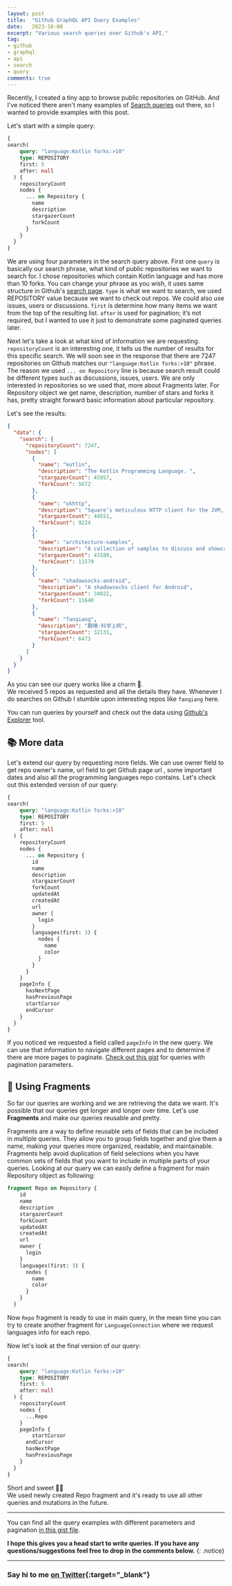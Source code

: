 ```yaml
---
layout: post
title:  "Github GraphQL API Query Examples"
date:   2023-10-08
excerpt: "Various search queries over Github's API."
tag:
- github
- graphql
- api
- search
- query
comments: true
---
```

Recently, I created a tiny app to browse public repositories on GitHub. And I've noticed there aren't many examples of [Search queries](https://docs.github.com/en/graphql/reference/queries#search) out there, so I wanted to provide examples with this post.            

Let's start with a simple query:

```graphql
{
search(
    query: "language:Kotlin forks:>10"
    type: REPOSITORY
    first: 5
    after: null
  ) {
    repositoryCount
    nodes {
      ... on Repository {
        name
        description
        stargazerCount
        forkCount
      }
    }
  }
}
```

We are using four parameters  in the search query above. First one `query` is basically our search phrase, what kind of public repositories we want to search for. I chose repositories which contain Kotlin language and has more than 10 forks. You can change your phrase as you wish, it uses same structure in Github's [search page](https://github.com/search?q=kotlin+forks%3A10&type=repositories&ref=advsearch). `type` is what we want to search, we used REPOSITORY value because we want to check out repos. We could also use issues, users or discussions. `first` is determine how many items we want from the top of the resulting list. `after`  is used for pagination; it’s not required, but I wanted to use it just to demonstrate some paginated queries later.

Next let's take a look at what kind of information we are requesting. `repositoryCount` is an interesting one, it tells us the number of results for this specific search. We will soon see in the response that there are 7247 repositories on Github matches our `"language:Kotlin forks:>10"` phrase.  The reason we used `... on Repository` line is because search result could be different types such as discussions, issues, users. We are only interested in repositories so we used that, more about Fragments later.
For Repository object we get name, description, number of stars and forks it has, pretty straight forward basic information about particular repository. 

Let's see the results:

```json
{
  "data": {
    "search": {
      "repositoryCount": 7247,
      "nodes": [
        {
          "name": "kotlin",
          "description": "The Kotlin Programming Language. ",
          "stargazerCount": 45957,
          "forkCount": 5672
        },
        {
          "name": "okhttp",
          "description": "Square’s meticulous HTTP client for the JVM, Android, and GraalVM.",
          "stargazerCount": 44551,
          "forkCount": 9224
        },
        {
          "name": "architecture-samples",
          "description": "A collection of samples to discuss and showcase different architectural tools and patterns for Android apps.",
          "stargazerCount": 43189,
          "forkCount": 11579
        },
        {
          "name": "shadowsocks-android",
          "description": "A shadowsocks client for Android",
          "stargazerCount": 34022,
          "forkCount": 11640
        },
        {
          "name": "fanqiang",
          "description": "翻墙-科学上网",
          "stargazerCount": 32131,
          "forkCount": 6473
        }
      ]
    }
  }
}
```
As you can see our query works like a charm 🥳.        
We received 5 repos as requested and all the details they have. Whenever I do searches on Github I stumble upon interesting repos like `fanqiang` here.

You can run queries by yourself and check out the data using [Github's Explorer](https://docs.github.com/en/graphql/overview/explorer) tool.

## 📚 More data
Let's extend our query by requesting more fields. We can use owner field to get repo owner's name, url field to get Github page url , some important dates and also all the programming languages repo contains. Let's check out this extended version of our query:

```graphql
{
search(
    query: "language:Kotlin forks:>10"
    type: REPOSITORY
    first: 5
    after: null
  ) {
    repositoryCount
    nodes {
      ... on Repository {
        id
        name
        description
        stargazerCount
        forkCount
        updatedAt
        createdAt
        url
        owner {
          login
        }
        languages(first: 3) {
          nodes {
            name
            color
          }
        }
      }
    }
    pageInfo {
      hasNextPage
      hasPreviousPage
      startCursor
      endCursor
    }
  }
}
```
If you noticed we requested a field called `pageInfo` in the new query. We can use that information to navigate different pages and to determine if there are more pages to paginate. [Check out this gist](https://gist.github.com/ugurtekbas/308a9439ec77dddebd585f02dc8af59e) for queries with pagination parameters.

## 📗 Using Fragments

So far our queries are working and we are retrieving the data we want. It's possible that our queries get longer and longer over time. Let's use **Fragments** and make our queries reusable and pretty.

Fragments are a way to define reusable sets of fields that can be included in multiple queries. They allow you to group fields together and give them a name, making your queries more organized, readable, and maintainable. Fragments help avoid duplication of field selections when you have common sets of fields that you want to include in multiple parts of your queries. Looking at our query we can easily define a fragment for main Repository object as following:

```graphql
fragment Repo on Repository {
    id
    name
    description
    stargazerCount
    forkCount
    updatedAt
    createdAt
    url
    owner {
      login
    }
    languages(first: 3) {
      nodes {
        name
        color
      }
    }
  }
```
Now `Repo` fragment is ready to use in main query, in the mean time you can try to create another fragment for `LanguageConnection` where we request languages info for each repo.

Now let's look at the final version of our query:

```graphql
{
search(
    query: "language:Kotlin forks:>10"
    type: REPOSITORY
    first: 5
    after: null
  ) {
    repositoryCount
    nodes {
      ...Repo
    }
    pageInfo {
    	startCursor
      endCursor
      hasNextPage
      hasPreviousPage
    }
  }
}
```
Short and sweet 👌🏽       
We used newly created Repo fragment and it's ready to use all other queries and mutations in the future.

---

You can find all the query examples with different parameters and pagination [in this gist file](https://gist.github.com/ugurtekbas/308a9439ec77dddebd585f02dc8af59e). 

**I hope this gives you a head start to write queries. If you have any questions/suggestions feel free to drop in the comments below.**
{: .notice}

---
### Say hi to me [on Twitter](https://twitter.com/ugurtekbas){:target="_blank"}
